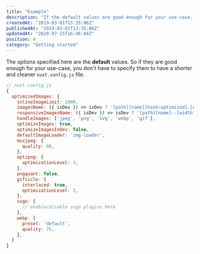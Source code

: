 ```yaml
---
title: "Example"
description: "If the default values are good enough for your use-case, you don't have to specify them to have a shorter and cleaner `nuxt.config.js` file."
createdAt: "2019-03-01T13:35:06Z"
publishedAt: "2019-03-01T13:35:06Z"
updatedAt: "2020-07-15T16:46:04Z"
position: 4
category: "Getting started"
---
```


The options specified here are the **default** values. So if they are good enough for your use-case, you don't have to specify them to have a shorter and cleaner `nuxt.config.js` file.

```javascript
// nuxt.config.js
{
  optimizedImages: {
    inlineImageLimit: 1000,
    imagesName: ({ isDev }) => isDev ? '[path][name][hash:optimized].[ext]' : 'img/[contenthash:7].[ext]',
    responsiveImagesName: ({ isDev }) => isDev ? '[path][name]--[width][hash:optimized].[ext]' : 'img/[contenthash:7]-[width].[ext]',
    handleImages: ['jpeg', 'png', 'svg', 'webp', 'gif'],
    optimizeImages: true,
    optimizeImagesInDev: false,
    defaultImageLoader: 'img-loader',
    mozjpeg: {
      quality: 80,
    },
    optipng: {
      optimizationLevel: 3,
    },
    pngquant: false,
    gifsicle: {
      interlaced: true,
      optimizationLevel: 3,
    },
    svgo: {
      // enable/disable svgo plugins here
    },
    webp: {
      preset: 'default',
      quality: 75,
    },
  }
}
```
